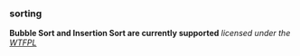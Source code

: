 ### sorting ###
__Bubble Sort and Insertion Sort are currently supported__
_licensed under the <a href="http://sam.zoy.org/wtfpl/">WTFPL</a>_
